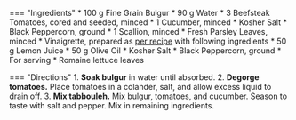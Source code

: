 === "Ingredients"
    * 100 g Fine Grain Bulgur
    * 90 g Water
    * 3 Beefsteak Tomatoes, cored and seeded, minced
    * 1 Cucumber, minced
    * Kosher Salt
    * Black Peppercorn, ground
    * 1 Scallion, minced
    * Fresh Parsley Leaves, minced
    * Vinaigrette, prepared as [per recipe](../../sauces/vinaigrette/index.md) with following ingredients
        * 50 g Lemon Juice
        * 50 g Olive Oil
        * Kosher Salt
        * Black Peppercorn, ground
    * For serving
        * Romaine lettuce leaves

=== "Directions"
    1. **Soak bulgur** in water until absorbed.
    2. **Degorge tomatoes.** Place tomatoes in a colander, salt, and allow excess liquid to drain off.
    3. **Mix tabbouleh.** Mix bulgur, tomatoes, and cucumber. Season to taste with salt and pepper. Mix in remaining ingredients.


[^sogomonian]: Sogomonian, Robert. ["Tabbouleh."](https://web.archive.org/web/20130115033421/http://psyrixx.psyjnir.org/tabbouleh/) _The Psyjnir Complex Personal Blog._ 25 October 2012.
[^youtube]: Sogomonian, Robert. ["How to Make Tabbouleh."](https://www.youtube.com/watch?v=sX11oVQp7Mo) _YouTube: Robert Sogomonian._ 25 October 2012.
